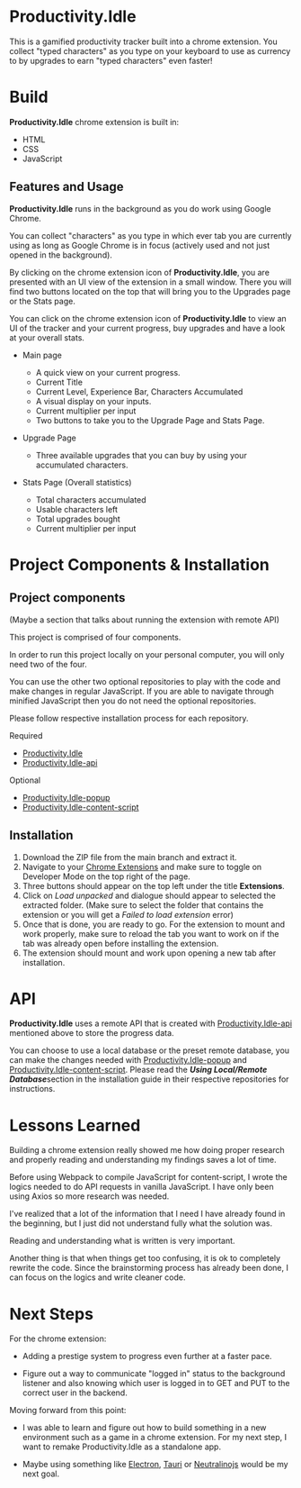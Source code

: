# Productivity.Idle

This is a gamified productivity tracker built into a chrome extension. You collect "typed characters" as you type on your keyboard to use as currency to by upgrades to earn "typed characters" even faster!

# Build

**Productivity.Idle** chrome extension is built in:
- HTML
- CSS
- JavaScript

## Features and Usage

**Productivity.Idle** runs in the background as you do work using Google Chrome.

You can collect "characters" as you type in which ever tab you are currently using as long as Google Chrome is in focus (actively used and not just opened in the background).

By clicking on the chrome extension icon of **Productivity.Idle**, you are presented with an UI view of the extension in a small window. There you will find two buttons located on the top that will bring you to the Upgrades page or the Stats page.

You can click on the chrome extension icon of **Productivity.Idle** to view an UI of the tracker and your current progress, buy upgrades and have a look at your overall stats.

 - Main page
	 - A quick view on your current progress.
	 - Current Title
	 - Current Level, Experience Bar, Characters Accumulated
	 - A visual display on your inputs.
	 - Current multiplier per input
	 - Two buttons to take you to the Upgrade Page and Stats Page.

- Upgrade Page
	- Three available upgrades that you can buy by using your accumulated characters.
- Stats Page (Overall statistics)
	- Total characters accumulated
	- Usable characters left
	- Total upgrades bought
	- Current multiplier per input

# Project Components & Installation
## Project components
(Maybe a section that talks about running the extension with remote API)

This project is comprised of four components. 

In order to run this project locally on your personal computer, you will only need two of the four. 

You can use the other two optional repositories to play with the code and make changes in regular JavaScript. If you are able to navigate through minified JavaScript then you do not need the optional repositories.

Please follow respective installation process for each repository.

Required
- [Productivity.Idle](https://github.com/Gachuka/productivity.idle)
- [Productivity.Idle-api](https://github.com/Gachuka/productivity.idle-api)

Optional
- [Productivity.Idle-popup](https://github.com/Gachuka/productivity.idle-popup)
- [Productivity.Idle-content-script](https://github.com/Gachuka/productivity.idle-content-script)

## Installation

 1. Download the ZIP file from the main branch and extract it.
 2. Navigate to your [Chrome Extensions](chrome://extensions/) and make sure to toggle on Developer Mode on the top right of the page.
 3. Three buttons should appear on the top left under the title **Extensions**.
 4. Click on *Load unpacked* and dialogue should appear to selected the extracted folder. (Make sure to select the folder that contains the extension or you will get a *Failed to load extension* error)
 5. Once that is done, you are ready to go. For the extension to mount and work properly, make sure to reload the tab you want to work on if the tab was already open before installing the extension.
 6. The extension should mount and work upon opening a new tab after installation.

# API

**Productivity.Idle** uses a remote API that is created with [Productivity.Idle-api](https://github.com/Gachuka/productivity.idle-api) mentioned above to store the progress data.

You can choose to use a local database or the preset remote database, you can make the changes needed with [Productivity.Idle-popup](https://github.com/Gachuka/productivity.idle-popup) and [Productivity.Idle-content-script](https://github.com/Gachuka/productivity.idle-content-script).
Please read the ***Using Local/Remote Database***section in the installation guide in their respective repositories for instructions.

# Lessons Learned
Building a chrome extension really showed me how doing proper research and properly reading and understanding my findings saves a lot of time.

Before using Webpack to compile JavaScript for content-script, I wrote the logics needed to do API requests in vanilla JavaScript. I have only been using Axios so more research was needed.

I've realized that a lot of the information that I need I have already found in the beginning, but I just did not understand fully what the solution was. 

Reading and understanding what is written is very important.

Another thing is that when things get too confusing, it is ok to completely rewrite the code. Since the brainstorming process has already been done, I can focus on the logics and write cleaner code.

# Next Steps

For the chrome extension: 

- Adding a prestige system to progress even further at a faster pace.

- Figure out a way to communicate "logged in" status to the background listener and also knowing which user is logged in to GET and PUT to the correct user in the backend.

Moving forward from this point: 

- I was able to learn and figure out how to build something in a new environment such as a game in a chrome extension. For my next step, I want to remake Productivity.Idle as a standalone app.

- Maybe using something like [Electron](https://www.electronjs.org/), [Tauri](https://tauri.app/) or [Neutralinojs](https://neutralino.js.org/) would be my next goal.
